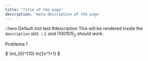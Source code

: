```yaml
---
title: 'Title of the page'
description: 'meta description of the page'
---
```


<!-- Content of the page -->
::hero
Default slot text
#description
This will be rendered inside the `description` slot.
::
$L$ and $(100101)_2$ should work.

Problema 1 

$ \int_{0}^{10} ln(2x^1+1) $ 